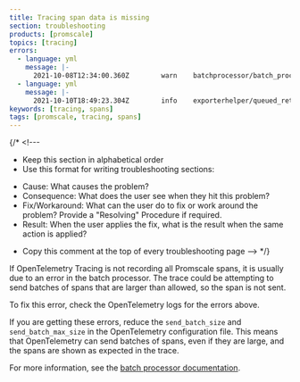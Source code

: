 ```yaml
---
title: Tracing span data is missing
section: troubleshooting
products: [promscale]
topics: [tracing]
errors:
  - language: yml
    message: |-
      2021-10-08T12:34:00.360Z        warn    batchprocessor/batch_processor.go:184   Sender failed   {"kind": "processor", "name": "batch", "error": "sending_queue is full"}
  - language: yml
    message: |-
      2021-10-10T18:49:23.304Z        info    exporterhelper/queued_retry.go:325      Exporting failed. Will retry the request after interval.        {"kind": "exporter", "name": "otlp", "error": "failed to push trace data via OTLP exporter: rpc error: code = DeadlineExceeded desc = context deadline exceeded", "interval": "5.872756134s"}
keywords: [tracing, spans]
tags: [promscale, tracing, spans]
---
```


{/* <!---
* Keep this section in alphabetical order
* Use this format for writing troubleshooting sections:
 - Cause: What causes the problem?
 - Consequence: What does the user see when they hit this problem?
 - Fix/Workaround: What can the user do to fix or work around the problem? Provide a "Resolving" Procedure if required.
 - Result: When the user applies the fix, what is the result when the same action is applied?
* Copy this comment at the top of every troubleshooting page
--> */}

If OpenTelemetry Tracing is not recording all Promscale spans, it is usually due
to an error in the batch processor. The trace could be attempting to send
batches of spans that are larger than allowed, so the span is not sent.

To fix this error, check the OpenTelemetry logs for the errors above.

If you are getting these errors, reduce the `send_batch_size` and
`send_batch_max_size` in the OpenTelemetry configuration file. This means that
OpenTelemetry can send batches of spans, even if they are large, and the spans
are shown as expected in the trace.

For more information, see the [batch processor documentation][batch-processor].

[batch-processor]: https://github.com/open-telemetry/opentelemetry-collector/blob/main/processor/batchprocessor/README.md
